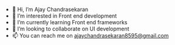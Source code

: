 - 👋 Hi, I’m Ajay Chandrasekaran
- 👀 I’m interested in Front end development
- 🌱 I’m currently learning Front end frameworks
- 💞️ I’m looking to collaborate on UI development
- 📫 You can reach me on ajaychandrasekaran8595@gmail.com

<!---
ajayc07/ajayc07 is a ✨ special ✨ repository because its `README.md` (this file) appears on your GitHub profile.
You can click the Preview link to take a look at your changes.
--->
